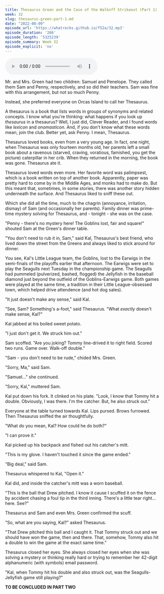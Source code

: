 ```yaml
---
title: Thesaurus Green and the Case of the Walkoff Strikeout (Part 1)
week: 32
slug: thesaurus-green-part-1.md
date: "2022-08-09"
episode_url: 'https://whatrocks.github.io/f52a/32.mp3'
episode_duration: '266'
episode_length: '5325239'
episode_summary: Week 32
episode_explicit: 'no'
---
```


<audio controls="controls">
  <source type="audio/mp3" src="https://whatrocks.github.io/f52a/32.mp3"></source>
</audio>

Mr. and Mrs. Green had two children: Samuel and Penelope. They called them Sam and Penny, respectively, and so did their teachers. Sam was fine with this arrangement, but not so much Penny.

Instead, she preferred everyone on Orcas Island to call her Thesaurus.

A thesaurus is a book that lists words in groups of synonyms and related concepts. I know what you're thinking: what happens if you look up *thesaurus* in a thesaurus? Well, I just did, Clever Reader, and I found words like *lexicon* and *onomasticon*. And, if you don't know what these words mean, join the club. Better yet, ask Penny. I mean, Thesaurus.

Thesaurus loved books, even from a very young age. In fact, one night, when Thesaurus was only fourteen months old, her parents left a small book about a ravenous (starved, craving, voratious, famished, you get the picture) caterpillar in her crib. When they returned in the morning, the book was gone. Thesaurus ate it.

Thesaurus loved words even more. Her favorite word was palimpsest, which is a book written on top of another book. Apparently, paper was pretty hard to come by in the Middle Ages, and monks had to make do. But this meant that, sometimes, in some stories, there was another story hidden underneath the surface. And Thesaurus liked to sniff these out.

Which she did all the time, much to the chagrin (annoyance, irritation, dismay) of Sam (and occasionally her parents). Family dinner was prime-time mystery solving for Thesaurus, and - tonight - she was on the case.

"Penny - there's no mystery here! The Goblins lost, fair and square!" shouted Sam at the Green's dinner table.

"You don't need to rub it in, Sam," said Kal, Thesaurus's best friend, who lived down the street from the Greens and always liked to stick around for dinner.

You see, Kal's Little League team, the Goblins, lost to the Earwigs in the semi-finals of the playoffs earlier that afternoon. The Earwigs were set to play the Seagulls next Tuesday in the championship game. The Seagulls had pummeled (pulverized, bashed, flogged) the Jellyfish in the baseball diamond just beyond the outfield of the Goblins-Earwigs game. Both games were played at the same time, a tradition in their Little League-obsessed town, which helped drive attendence (and hot dog sales).

"It just doesn't make any sense," said Kal.

"See, Sam? Something's a-foot," said Thesaurus. "What *exactly* doesn't make sense, Kal?"

Kal jabbed at his boiled sweet potato.

"I just don't get it. We struck him out."

Sam scoffed. "Are you joking? Tommy line-drived it to right field. Scored two runs. Game over. Walk-off double."

"Sam - you don't need to be rude," chided Mrs. Green.

"Sorry, Ma," said Sam.

"Samuel..." she continued.

"Sorry, Kal," muttered Sam.

Kal put down his fork. It clinked on his plate. "Look, I know that Tommy hit a double. Obviously, I was there. I'm the catcher. But, he also struck out."

Everyone at the table turned towards Kal. Lips pursed. Brows furrowed. Then Thesaurus sniffed the air thoughtfully.

"What do you mean, Kal? How could he do both?"

"I can prove it."

Kal picked up his backpack and fished out his catcher's mitt.

"This is my glove. I haven't touched it since the game ended."

"Big deal," said Sam.

Thesaurus whispered to Kal, "Open it."

Kal did, and inside the catcher's mitt was a worn baseball.

"This is the ball that Drew pitched. I know it cause I scuffed it on the fence by accident chasing a foul tip in the third inning. There's a little tear right... here. See?"

Thesaurus and Sam and even Mrs. Green confirmed the scuff.

"So, what are you saying, Kal?" asked Thesaurus.

"That Drew pitched this ball and I caught it. That Tommy struck out and we should have won the game, then and there. That, somehow, Tommy also hit a double to win the game at the exact same time."

Thesaurus closed her eyes. She always closed her eyes when she was solving a mystery or thinking really hard or trying to remember her 42-digit alphanumeric (with symbols) email password.

"Kal, when Tommy hit his double and also struck out, was the Seagulls-Jellyfish game still playing?"

**TO BE CONCLUDED IN PART TWO**